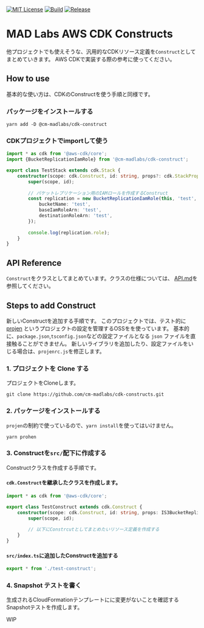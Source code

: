 [![MIT License](http://img.shields.io/badge/license-MIT-blue.svg?style=flat)](LICENSE)
[![Build](https://github.com/cm-madlabs/cdk-constructs/actions/workflows/build.yml/badge.svg)](https://github.com/cm-madlabs/cdk-constructs/actions/workflows/build.yml)
[![Release](https://github.com/cm-madlabs/cdk-constructs/actions/workflows/release.yml/badge.svg)](https://github.com/cm-madlabs/cdk-constructs/actions/workflows/release.yml)

# MAD Labs AWS CDK Constructs

他プロジェクトでも使えそうな、汎用的なCDKリソース定義を`Construct`としてまとめていきます。
AWS CDKで実装する際の参考に使ってください。

## How to use

基本的な使い方は、CDKのConstructを使う手順と同様です。

### パッケージをインストールする

```shell
yarn add -D @cm-madlabs/cdk-construct
```

### CDKプロジェクトでimportして使う

```typescript
import * as cdk from '@aws-cdk/core';
import {BucketReplicationIamRole} from '@cm-madlabs/cdk-construct';

export class TestStack extends cdk.Stack {
    constructor(scope: cdk.Construct, id: string, props?: cdk.StackProps) {
        super(scope, id);
        
        // パケットレプリケーション用のIAMロールを作成するConstruct
        const replication = new BucketReplicationIamRole(this, 'test', {
            bucketName: 'test',
            baseIamRoleArn: 'test',
            destinationRoleArn: 'test',
        });
        
        console.log(replication.role);
    }
}
```

## API Reference

`Construct`をクラスとしてまとめています。クラスの仕様については、 
[API.md](https://github.com/cm-madlabs/cdk-constructs/blob/main/API.md)を参照してください。

## Steps to add Construct

新しいConstructを追加する手順です。
このプロジェクトでは、テスト的に [projen](https://github.com/projen/projen) というプロジェクトの設定を管理するOSSをを使っています。
基本的に、`package.json`,`tsconfig.json`などの設定ファイルとなる `json` ファイルを直接触ることができません。
新しいライブラリを追加したり、設定ファイルをいじる場合は、`projenrc.js`を修正します。

### 1. プロジェクトを Clone する

プロジェクトをCloneします。

```shell
git clone https://github.com/cm-madlabs/cdk-constructs.git
```

### 2. パッケージをインストールする

`projen`の制約で使っているので、`yarn install`を使ってはいけません。

```shell
yarn prohen
```

### 3. Constructを`src/`配下に作成する

Constructクラスを作成する手順です。

#### `cdk.Construct`を継承したクラスを作成します。

```typescript
import * as cdk from '@aws-cdk/core';

export class TestConstruct extends cdk.Construct {
    constructor(scope: cdk.Construct, id: string, props: IS3BucketReplicationIamRoleProps) {
        super(scope, id);
        
        // 以下にConstrcutとしてまとめたいリソース定義を作成する
    }
}
```

#### `src/index.ts`に追加したConstructを追加する

```typescript
export * from './test-construct';
```

### 4. Snapshot テストを書く

生成されるCloudFormationテンプレートにに変更がないことを確認するSnapshotテストを作成します。

WIP

